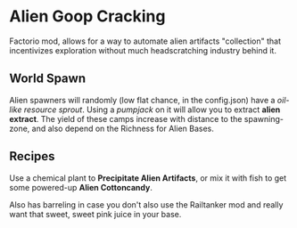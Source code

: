 # Alien Goop Cracking

Factorio mod, allows for a way to automate alien artifacts "collection" that incentivizes exploration without much headscratching industry behind it.

## World Spawn

Alien spawners will randomly (low flat chance, in the config.json) have a *oil-like resource sprout*. Using a *pumpjack* on it will allow you to extract **alien extract**. The yield of these camps increase with distance to the spawning-zone, and also depend on the Richness for Alien Bases.

## Recipes

Use a chemical plant to **Precipitate Alien Artifacts**, or mix it with fish to get some powered-up **Alien Cottoncandy**.

Also has barreling in case you don't also use the Railtanker mod and really want that sweet, sweet pink juice in your base.
